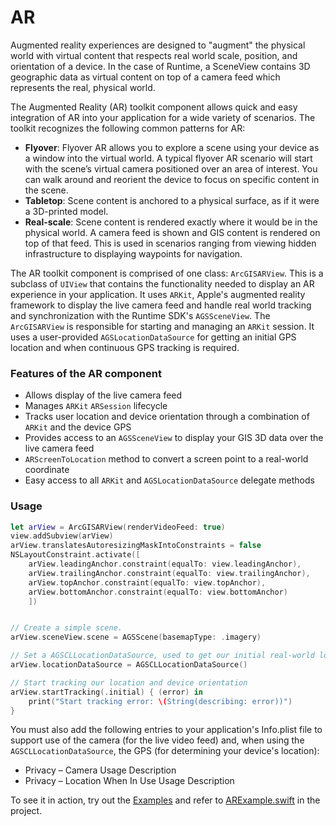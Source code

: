 # AR

Augmented reality experiences are designed to "augment" the physical world with virtual content that respects real world scale, position, and orientation of a device. In the case of Runtime, a SceneView contains 3D geographic data as virtual content on top of a camera feed which represents the real, physical world.

The Augmented Reality (AR) toolkit component allows quick and easy integration of AR into your application for a wide variety of scenarios.  The toolkit recognizes the following common patterns for AR: 
* **Flyover**: Flyover AR allows you to explore a scene using your device as a window into the virtual world. A typical flyover AR scenario will start with the scene’s virtual camera positioned over an area of interest. You can walk around and reorient the device to focus on specific content in the scene. 
* **Tabletop**: Scene content is anchored to a physical surface, as if it were a 3D-printed model. 
* **Real-scale**: Scene content is rendered exactly where it would be in the physical world. A camera feed is shown and GIS content is rendered on top of that feed. This is used in scenarios ranging from viewing hidden infrastructure to displaying waypoints for navigation.

The AR toolkit component is comprised of one class: `ArcGISARView`.  This is a subclass of `UIView` that contains the functionality needed to display an AR experience in your application.  It uses `ARKit`, Apple's augmented reality framework to display the live camera feed and handle real world tracking and synchronization with the Runtime SDK's `AGSSceneView`.  The `ArcGISARView` is responsible for starting and managing an `ARKit` session.  It uses a user-provided `AGSLocationDataSource` for getting an initial GPS location and when continuous GPS tracking is required.

### Features of the AR component

- Allows display of the live camera feed
- Manages `ARKit` `ARSession` lifecycle
- Tracks user location and device orientation through a combination of `ARKit` and the device GPS
- Provides access to an `AGSSceneView` to display your GIS 3D data over the live camera feed
- `ARScreenToLocation` method to convert a screen point to a real-world coordinate
- Easy access to all `ARKit` and `AGSLocationDataSource` delegate methods

### Usage

```swift
let arView = ArcGISARView(renderVideoFeed: true)
view.addSubview(arView)
arView.translatesAutoresizingMaskIntoConstraints = false
NSLayoutConstraint.activate([
    arView.leadingAnchor.constraint(equalTo: view.leadingAnchor),
    arView.trailingAnchor.constraint(equalTo: view.trailingAnchor),
    arView.topAnchor.constraint(equalTo: view.topAnchor),
    arView.bottomAnchor.constraint(equalTo: view.bottomAnchor)
    ])


// Create a simple scene.
arView.sceneView.scene = AGSScene(basemapType: .imagery)

// Set a AGSCLLocationDataSource, used to get our initial real-world location.
arView.locationDataSource = AGSCLLocationDataSource()

// Start tracking our location and device orientation
arView.startTracking(.initial) { (error) in
    print("Start tracking error: \(String(describing: error))")
}

```

You must also add the following entries to your application's Info.plist file to support use of the camera (for the live video feed) and, when using the `AGSCLLocationDataSource`, the GPS (for determining your device's location):

* Privacy – Camera Usage Description 
* Privacy – Location When In Use Usage Description 

To see it in action, try out the [Examples](../../Examples) and refer to [ARExample.swift](../../Examples/ArcGISToolkitExamples/ARExample.swift) in the project.

